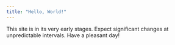 ```yaml
---
title: "Hello, World!"
---
```


This site is in its very early stages. Expect significant changes at unpredictable intervals. Have a pleasant day!

